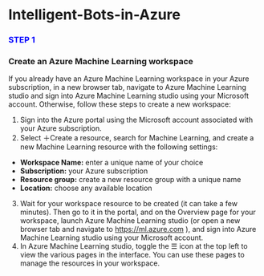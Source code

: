 # Intelligent-Bots-in-Azure

<h3 style="color:blue;">STEP 1</h3>
  
### Create an Azure Machine Learning workspace
If you already have an Azure Machine Learning workspace in your Azure subscription, in a new browser tab, navigate to Azure Machine Learning studio  and sign into Azure Machine Learning studio using your Microsoft account. Otherwise, follow these steps to create a new workspace:

1. Sign into the Azure portal  using the Microsoft account associated with your Azure subscription.
2. Select ＋Create a resource, search for Machine Learning, and create a new Machine Learning resource with the following settings:
- **Workspace Name:** enter a unique name of your choice
- **Subscription:** your Azure subscription
- **Resource group:** create a new resource group with a unique name
- **Location:** choose any available location
3. Wait for your workspace resource to be created (it can take a few minutes). Then go to it in the portal, and on the Overview page for your workspace, launch Azure Machine Learning studio (or open a new browser tab and navigate to https://ml.azure.com ), and sign into Azure Machine Learning studio using your Microsoft account.
4. In Azure Machine Learning studio, toggle the ☰ icon at the top left to view the various pages in the interface. You can use these pages to manage the resources in your workspace.
